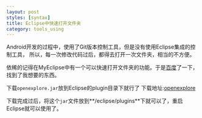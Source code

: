 ```yaml
---
layout: post
styles: [syntax]
title: Eclipse中快速打开文件夹
category: tools_using
---
```


Android开发的过程中，使用了Git版本控制工具，但是没有使用Eclipse集成的控制工具，
所以，每一次修改代码过后，都得去打开一次文件夹，相当的不方便。

依稀的记得在MyEclipse中有一个可以快速打开文件夹的功能。于是[百度](http://www.baidu.com)了一下，
找到了我想要的东西。

下载`openexplore.jar`放到Eclipse的plugin目录下就行了
下载地址:[openexplore](./2014-08-19/openexplorer_100.jar)

下载完成过后，将这个`jar`文件放到**/eclipse/plugins**下就可以了，重启Eclipse就可以使用了。
